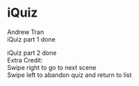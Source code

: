 # iQuiz  
Andrew Tran  
iQuiz part 1 done  
  
iQuiz part 2 done  
Extra Credit:  
Swipe right to go to next scene  
Swipe left to abandon quiz and return to list  
